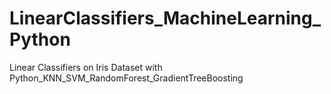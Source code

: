 # LinearClassifiers_MachineLearning_Python
Linear Classifiers on Iris Dataset with Python_KNN_SVM_RandomForest_GradientTreeBoosting

